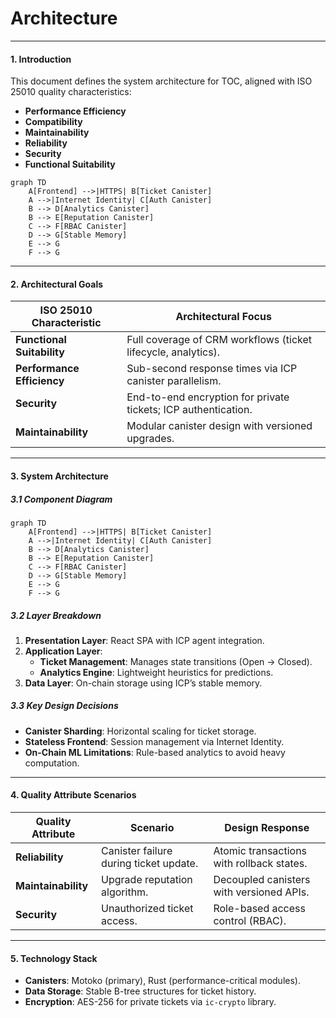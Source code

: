 # Architecture

---

#### **1. Introduction**
This document defines the system architecture for TOC, aligned with ISO 25010 quality characteristics:
- **Performance Efficiency**
- **Compatibility**
- **Maintainability**
- **Reliability**
- **Security**
- **Functional Suitability**


```mermaid
graph TD
    A[Frontend] -->|HTTPS| B[Ticket Canister]
    A -->|Internet Identity| C[Auth Canister]
    B --> D[Analytics Canister]
    B --> E[Reputation Canister]
    C --> F[RBAC Canister]
    D --> G[Stable Memory]
    E --> G
    F --> G
```


---

#### **2. Architectural Goals**
| ISO 25010 Characteristic | Architectural Focus |
|--------------------------|----------------------|
| **Functional Suitability** | Full coverage of CRM workflows (ticket lifecycle, analytics). |
| **Performance Efficiency** | Sub-second response times via ICP canister parallelism. |
| **Security** | End-to-end encryption for private tickets; ICP authentication. |
| **Maintainability** | Modular canister design with versioned upgrades. |

---

#### **3. System Architecture**

##### **3.1 Component Diagram**
```mermaid
graph TD
    A[Frontend] -->|HTTPS| B[Ticket Canister]
    A -->|Internet Identity| C[Auth Canister]
    B --> D[Analytics Canister]
    B --> E[Reputation Canister]
    C --> F[RBAC Canister]
    D --> G[Stable Memory]
    E --> G
    F --> G
```

##### **3.2 Layer Breakdown**
1. **Presentation Layer**: React SPA with ICP agent integration.
2. **Application Layer**:
   - **Ticket Management**: Manages state transitions (Open → Closed).
   - **Analytics Engine**: Lightweight heuristics for predictions.
3. **Data Layer**: On-chain storage using ICP’s stable memory.

##### **3.3 Key Design Decisions**
- **Canister Sharding**: Horizontal scaling for ticket storage.
- **Stateless Frontend**: Session management via Internet Identity.
- **On-Chain ML Limitations**: Rule-based analytics to avoid heavy computation.

---

#### **4. Quality Attribute Scenarios**

| **Quality Attribute** | **Scenario** | **Design Response** |
|------------------------|---------------|----------------------|
| **Reliability** | Canister failure during ticket update. | Atomic transactions with rollback states. |
| **Maintainability** | Upgrade reputation algorithm. | Decoupled canisters with versioned APIs. |
| **Security** | Unauthorized ticket access. | Role-based access control (RBAC). |

---

#### **5. Technology Stack**
- **Canisters**: Motoko (primary), Rust (performance-critical modules).
- **Data Storage**: Stable B-tree structures for ticket history.
- **Encryption**: AES-256 for private tickets via `ic-crypto` library.
